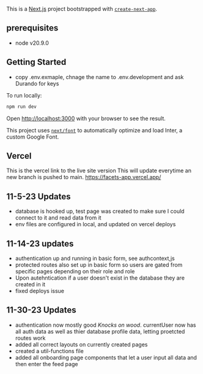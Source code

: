This is a [Next.js](https://nextjs.org/) project bootstrapped with [`create-next-app`](https://github.com/vercel/next.js/tree/canary/packages/create-next-app).

## prerequisites

- node v20.9.0

## Getting Started

- copy .env.exmaple, chnage the name to .env.development and ask Durando for keys

To run locally:

```bash
npm run dev

```

Open [http://localhost:3000](http://localhost:3000) with your browser to see the result.

This project uses [`next/font`](https://nextjs.org/docs/basic-features/font-optimization) to automatically optimize and load Inter, a custom Google Font.

## Vercel

This is the vercel link to the live site version
This will update everytime an new branch is pushed to main.
<https://facets-app.vercel.app/>

## 11-5-23 Updates

- database is hooked up, test page was created to make sure I could
  connect to it and read data from it
- env files are configured in local, and updated on vercel deploys

## 11-14-23 updates

- authentication up and running in basic form, see authcontext,js
- protected routes also set up in basic form so users are gated from specific pages depending on their role and role
- Upon autehntication if a user doesn't exist in the database they are created in it
- fixed deploys issue

## 11-30-23 Updates

- authentication now mostly good _Knocks on wood_. currentUser now has all auth data as well as thier database profile data, letting proetcted routes work
- added all correct layouts on currently created pages
- created a util-functions file
- added all onboarding page components that let a user input all data and then enter the feed page
